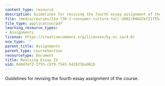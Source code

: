 ```yaml
---
content_type: resource
description: Guidelines for revising the fourth essay assignment of the course.
file: /media/courses/21w-730-3-consumer-culture-fall-2002/04bd7ef21f55cbf97543542823ba061b_revising_essay_4.pdf
file_type: application/pdf
learning_resource_types:
- Assignments
license: https://creativecommons.org/licenses/by-nc-sa/4.0/
ocw_type: ''
parent_title: Assignments
parent_type: CourseSection
resourcetype: Document
title: Revising Essay IV
uid: 04bd7ef2-1f55-cbf9-7543-542823ba061b
---
```

Guidelines for revising the fourth essay assignment of the course.